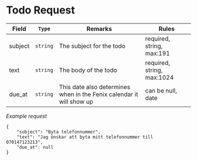 # Todo Request

| Field   | `Type`   | Remarks                                                      | Rules                      |
| ------- | -------- | ------------------------------------------------------------ | -------------------------- |
| subject | `string` | The subject for the todo                                     | required, string, max:191  |
| text    | `string` | The body of the todo                                         | required, string, max:1024 |
| due_at  | `string` | This date also determines when in the Fenix calendar it will show up | can be null, date          |

*Example request*

```
{
    "subject": "Byta telefonnummer",
    "text": "Jag önskar att byta mitt telefonnummer till 070147123213",
    "due_at": null
}
```

